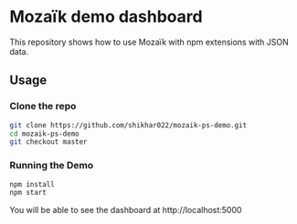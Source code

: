 # Mozaïk demo dashboard
This repository shows how to use Mozaïk with npm extensions with JSON data.

## Usage

### Clone the repo

``` sh
git clone https://github.com/shikhar022/mozaik-ps-demo.git
cd mozaik-ps-demo
git checkout master
```
### Running the Demo
``` sh
npm install
npm start
```
You will be able to see the dashboard at http://localhost:5000
